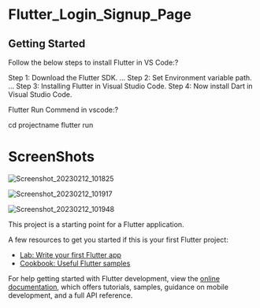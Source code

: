 # Flutter_Login_Signup_Page

## Getting Started


Follow the below steps to install Flutter in VS Code:?

Step 1: Download the Flutter SDK. ...
Step 2: Set Environment variable path. ...
Step 3: Installing Flutter in Visual Studio Code.
Step 4: Now install Dart in Visual Studio Code.

Flutter Run Commend in vscode:?

cd projectname
flutter run


# ScreenShots


![Screenshot_20230212_101825](https://user-images.githubusercontent.com/124698979/218314162-b4fcd4d6-8903-4906-900c-e7e68079442c.png)

![Screenshot_20230212_101917](https://user-images.githubusercontent.com/124698979/218314193-beb459c0-2c29-479a-b279-24310f9d108c.png)


![Screenshot_20230212_101948](https://user-images.githubusercontent.com/124698979/218314201-46d5f4b4-7f85-4d24-83ab-e19a1c2839ab.png)



This project is a starting point for a Flutter application.

A few resources to get you started if this is your first Flutter project:

- [Lab: Write your first Flutter app](https://docs.flutter.dev/get-started/codelab)
- [Cookbook: Useful Flutter samples](https://docs.flutter.dev/cookbook)

For help getting started with Flutter development, view the
[online documentation](https://docs.flutter.dev/), which offers tutorials,
samples, guidance on mobile development, and a full API reference.
